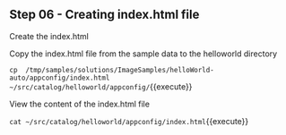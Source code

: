 
## Step 06 - Creating index.html file

Create the index.html 

Copy the index.html file from the sample data to the helloworld directory

`cp  /tmp/samples/solutions/ImageSamples/helloWorld-auto/appconfig/index.html ~/src/catalog/helloworld/appconfig/`{{execute}}

View the content of the index.html file

`cat ~/src/catalog/helloworld/appconfig/index.html`{{execute}}

